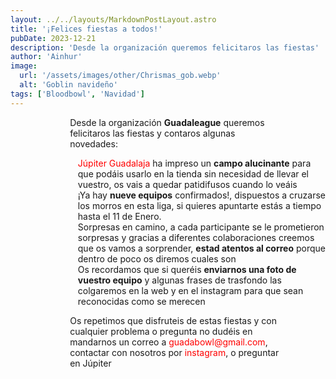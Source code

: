 ```yaml
---
layout: ../../layouts/MarkdownPostLayout.astro
title: '¡Felices fiestas a todos!'
pubDate: 2023-12-21
description: 'Desde la organización queremos felicitaros las fiestas'
author: 'Ainhur'
image:
  url: '/assets/images/other/Chrismas_gob.webp'
  alt: 'Goblin navideño'
tags: ['Bloodbowl', 'Navidad']
---
```


Desde la organización **Guadaleague** queremos felicitaros las fiestas y contaros algunas novedades:

- [Júpiter Guadalaja](https://www.jupiterjuegos.com/pagina/jupiter-guadalajara) ha impreso un **campo alucinante** para que podáis usarlo en la tienda sin necesidad de llevar el vuestro, os vais a quedar patidifusos cuando lo veáis
- ¡Ya hay **nueve equipos** confirmados!, dispuestos a cruzarse los morros en esta liga, si quieres apuntarte estás a tiempo hasta el 11 de Enero.
- Sorpresas en camino, a cada participante se le prometieron sorpresas y gracias a diferentes colaboraciones creemos que os vamos a sorprender, **estad atentos al correo** porque dentro de poco os diremos cuales son
- Os recordamos que si queréis **enviarnos una foto de vuestro equipo** y algunas frases de trasfondo las colgaremos en la web y en el instagram para que sean reconocidas como se merecen

Os repetimos que disfruteis de estas fiestas y con cualquier problema o pregunta no dudéis en mandarnos un correo a [guadabowl@gmail.com](mailto:guadabowl@gmail.com), contactar con nosotros por [instagram](https://www.instagram.com/guadabowl/), o preguntar en Júpiter

<style>
     table {
      display:block;
      max-width:600px;
      overflow-x:auto;
    }
    td,th {
      border: 1px solid #fff;
    }
    table,td {
      padding: 0.5em;
    }
    a {
      color: red;
      text-decoration: none;
    }
    img{
      width:100%
    }
    @media screen and (min-width: 636px) {
      table {
        max-width:100%;
        overflow-x:auto
      }
      img {
        width:50%;
        margin-left:25%;
      }

      img.big {
        width:100%;
      }

      h2,h3 {
        padding:0em 5em 0em 5em;
      }
      ul,li{
        margin-left: 3em;
        list-style:none;
      }
      h1 {
        text-align: center;
      }
      p {
        padding:0em 5em 0em 5em;
      }
      p {
        max-width: 90%;
        margin-left: 5%;
      }
    }
</style>
